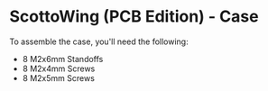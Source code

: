 # ScottoWing (PCB Edition) - Case
To assemble the case, you'll need the following:
* 8 M2x6mm Standoffs
* 8 M2x4mm Screws
* 8 M2x5mm Screws
